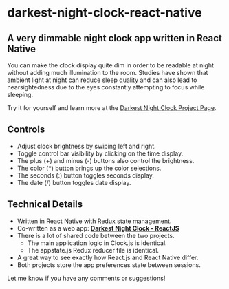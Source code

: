 # darkest-night-clock-react-native

## A very dimmable night clock app written in React Native

You can make the clock display quite dim in order to be readable
at night without adding much illumination to the room.
Studies have shown that ambient light at night can reduce
sleep quality and can also lead to nearsightedness due to
the eyes constantly attempting to focus while sleeping.

Try it for yourself and learn more at the
[Darkest Night Clock Project Page](https://johngorman.io/darkest-night-clock/).

## Controls

- Adjust clock brightness by swiping left and right.
- Toggle control bar visibility by clicking on the time display.
- The plus (+) and minus (-) buttons also control the brightness.
- The color (*) button
  brings up the color selections.
- The seconds (:) button toggles seconds display.
- The date (/) button toggles date display.

## Technical Details

- Written in React Native with Redux state management.
- Co-written as a web app: __[Darkest Night Clock - ReactJS](https://github.com/jgorman/darkest-night-clock-react-js)__
- There is a lot of shared code between the two projects.
  - The main application logic in Clock.js is identical.
  - The appstate.js Redux reducer file is identical.
- A great way to see exactly how React.js and React Native differ.
- Both projects store the app preferences state between sessions.

Let me know if you have any comments or suggestions!
